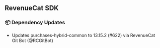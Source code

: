 ## RevenueCat SDK
### 📦 Dependency Updates
* Updates purchases-hybrid-common to 13.15.2 (#622) via RevenueCat Git Bot (@RCGitBot)
